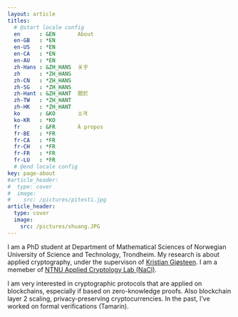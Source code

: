 ```yaml
---
layout: article
titles:
  # @start locale config
  en      : &EN       About
  en-GB   : *EN
  en-US   : *EN
  en-CA   : *EN
  en-AU   : *EN
  zh-Hans : &ZH_HANS  关于
  zh      : *ZH_HANS
  zh-CN   : *ZH_HANS
  zh-SG   : *ZH_HANS
  zh-Hant : &ZH_HANT  關於
  zh-TW   : *ZH_HANT
  zh-HK   : *ZH_HANT
  ko      : &KO       소개
  ko-KR   : *KO
  fr      : &FR       À propos
  fr-BE   : *FR
  fr-CA   : *FR
  fr-CH   : *FR
  fr-FR   : *FR
  fr-LU   : *FR
  # @end locale config
key: page-about
#article_header:
#  type: cover
#  image:
#    src: /pictures/pitesti.jpg
article_header:
  type: cover
  image:
    src: /pictures/shuang.JPG
---
```


<style>
  .swiper-demo {
    height: 600px;
  }
  .swiper-demo .swiper__slide {
    display: flex;
    align-items: center;
    justify-content: center;
    font-size: 3rem;
    color: #fff;
  }
</style>

<!-- See notes here about HTML blocks: https://kramdown.gettalong.org/syntax.html#html-blocks -->

<!--<img src="/pictures/shuang.JPG" alt="Kitten"
  title="A cute kitten" width="450" height="300" />
### The official statement -->

<!-- ![](/pictures/shuang.JPG){: .align-right} -->

I am a PhD student at Department of Mathematical Sciences of Norwegian University of Science and Technology, Trondheim. My research is about applied cryptography, under the supervison of [Kristian Gjøsteen](https://www.ntnu.no/ansatte/kristian.gjosteen).  I am a memeber of [NTNU Applied Cryptology Lab (NaCl)](https://www.ntnu.edu/iik/nacl-lab). 

I am very interested in cryptographic protocols that are applied on blockchains, especially if based on zero-knowledge proofs. Also blockchain layer 2 scaling, privacy-preserving cryptocurrencies. In the past, I’ve worked on formal verifications (Tamarin).


<script>
  {%- include scripts/lib/swiper.js -%}
  var SOURCES = window.TEXT_VARIABLES.sources;
  window.Lazyload.js(SOURCES.jquery, function() {
  $('.swiper-demo').swiper();
  });
</script>